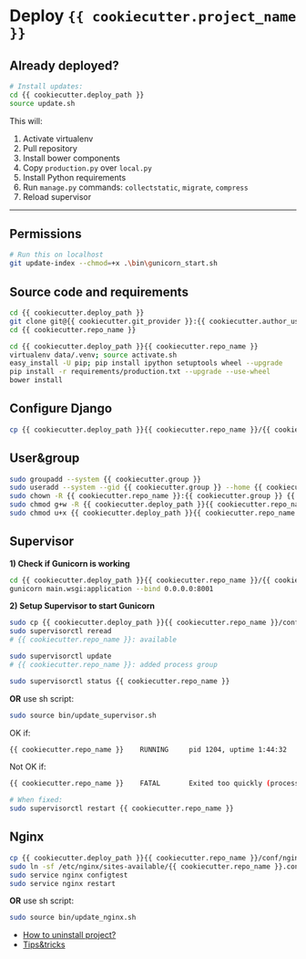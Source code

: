 # Deploy `{{ cookiecutter.project_name }}`

## Already deployed?

```bash
# Install updates:
cd {{ cookiecutter.deploy_path }}
source update.sh
```

This will:

1. Activate virtualenv
2. Pull repository
3. Install bower components
4. Copy `production.py` over `local.py` 
5. Install Python requirements
6. Run `manage.py` commands: `collectstatic`, `migrate`, `compress`
7. Reload supervisor


----------

## Permissions

```bash
# Run this on localhost
git update-index --chmod=+x .\bin\gunicorn_start.sh
```

## Source code and requirements

```bash
cd {{ cookiecutter.deploy_path }}
git clone git@{{ cookiecutter.git_provider }}:{{ cookiecutter.author_username }}/{{ cookiecutter.repo_name }}.git
cd {{ cookiecutter.repo_name }}

cd {{ cookiecutter.deploy_path }}{{ cookiecutter.repo_name }}
virtualenv data/.venv; source activate.sh
easy_install -U pip; pip install ipython setuptools wheel --upgrade
pip install -r requirements/production.txt --upgrade --use-wheel
bower install
```

## Configure Django

```bash
cp {{ cookiecutter.deploy_path }}{{ cookiecutter.repo_name }}/{{ cookiecutter.src_dir }}/{{ cookiecutter.main_app }}/settings/dist/production.py {{ cookiecutter.deploy_path }}{{ cookiecutter.repo_name }}/{{ cookiecutter.src_dir }}/{{ cookiecutter.main_app }}/settings/local.py
```

## User&amp;group

```bash
sudo groupadd --system {{ cookiecutter.group }}
sudo useradd --system --gid {{ cookiecutter.group }} --home {{ cookiecutter.deploy_path }}{{ cookiecutter.repo_name }} {{ cookiecutter.repo_name }}
sudo chown -R {{ cookiecutter.repo_name }}:{{ cookiecutter.group }} {{ cookiecutter.deploy_path }}{{ cookiecutter.repo_name }}
sudo chmod g+w -R {{ cookiecutter.deploy_path }}{{ cookiecutter.repo_name }}/log/*log
sudo chmod u+x {{ cookiecutter.deploy_path }}{{ cookiecutter.repo_name }}/bin/gunicorn_start.sh
```


## Supervisor

**1) Check if Gunicorn is working**


```bash
cd {{ cookiecutter.deploy_path }}{{ cookiecutter.repo_name }}/{{ cookiecutter.src_dir }}
gunicorn main.wsgi:application --bind 0.0.0.0:8001
```

**2) Setup Supervisor to start Gunicorn**

```bash
sudo cp {{ cookiecutter.deploy_path }}{{ cookiecutter.repo_name }}/conf/supervisor.conf /etc/supervisor/conf.d/{{ cookiecutter.repo_name }}.conf
sudo supervisorctl reread
# {{ cookiecutter.repo_name }}: available

sudo supervisorctl update
# {{ cookiecutter.repo_name }}: added process group

sudo supervisorctl status {{ cookiecutter.repo_name }}
```

**OR** use sh script:

```bash
sudo source bin/update_supervisor.sh
```

OK if:
```bash
{{ cookiecutter.repo_name }}    RUNNING     pid 1204, uptime 1:44:32
```

Not OK if:
```bash
{{ cookiecutter.repo_name }}    FATAL       Exited too quickly (process log may have details)

# When fixed:
sudo supervisorctl restart {{ cookiecutter.repo_name }}
```

## Nginx

```bash
cp {{ cookiecutter.deploy_path }}{{ cookiecutter.repo_name }}/conf/nginx.conf /etc/nginx/sites-available/{{ cookiecutter.repo_name }}.conf
sudo ln -sf /etc/nginx/sites-available/{{ cookiecutter.repo_name }}.conf /etc/nginx/sites-enabled/{{ cookiecutter.repo_name }}.conf
sudo service nginx configtest 
sudo service nginx restart 
```

**OR** use sh script:

```bash
sudo source bin/update_nginx.sh
```

* [How to uninstall project?](UNINSTALL.md)
* [Tips&amp;tricks](MISC.md)